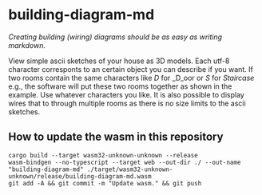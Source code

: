 # building-diagram-md

_Creating building (wiring) diagrams should be as easy as writing markdown._

View simple ascii sketches of your house as 3D models. Each utf-8 character corresponts to an certain object you can describe if you want. If two rooms contain the same characters like _D_ for _D_oor or _S_ for _Staircase_ e.g., the software will put these two rooms together as shown in the example. Use whatever characters you like. It is also possible to display wires that to through multiple rooms as there is no size limits to the ascii sketches.

## How to update the wasm in this repository

```
cargo build --target wasm32-unknown-unknown --release
wasm-bindgen --no-typescript --target web --out-dir ./ --out-name "building-diagram-md" ./target/wasm32-unknown-unknown/release/building-diagram-md.wasm
git add -A && git commit -m "Update wasm." && git push
```
